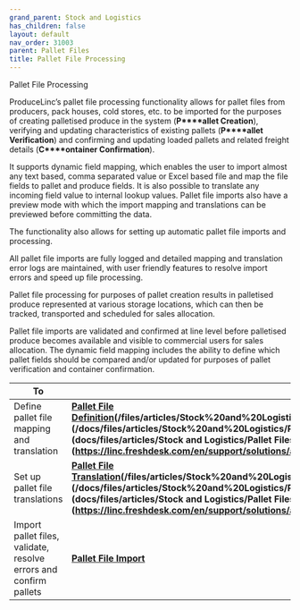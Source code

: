 ```yaml
---
grand_parent: Stock and Logistics
has_children: false
layout: default
nav_order: 31003
parent: Pallet Files
title: Pallet File Processing
---
```


Pallet File Processing

ProduceLinc’s pallet file processing functionality allows for pallet files from producers, pack houses, cold stores, etc. to be imported for the purposes of creating palletised produce in the system (**P****allet Creation**), verifying and updating characteristics of existing pallets (**P****allet Verification**) and confirming and updating loaded pallets and related freight details (**C****ontainer Confirmation**).




It supports dynamic field mapping, which enables the user to import almost any text based, comma separated value or Excel based file and map the file fields to pallet and produce fields. It is also possible to translate any incoming field value to internal lookup values. Pallet file imports also have a preview mode with which the import mapping and translations can be previewed before committing the data.




The functionality also allows for setting up automatic pallet file imports and processing.




All pallet file imports are fully logged and detailed mapping and translation error logs are maintained, with user friendly features to resolve import errors and speed up file processing.




Pallet file processing for purposes of pallet creation results in palletised produce represented at various storage locations, which can then be tracked, transported and scheduled for sales allocation.




Pallet file imports are validated and confirmed at line level before palletised produce becomes available and visible to commercial users for sales allocation. The dynamic field mapping includes the ability to define which pallet fields should be compared and/or updated for purposes of pallet verification and container confirmation.






| **To** | **See** |
| --- | --- |
| Define pallet file mapping and translation | **[Pallet File Definition](/files/articles/Stock%20and%20Logistics/Pallet%20Files/Pallet%20File%20Definition)(/files/articles/Stock%20and%20Logistics/Pallet%20Files/Pallet%20File%20Definition.md)(/docs/files/articles/Stock%20and%20Logistics/Pallet%20Files/Pallet%20File%20Definition.md)(docs/files/articles/Stock and Logistics/Pallet Files/Pallet File Definition.md)(https://linc.freshdesk.com/en/support/solutions/articles/8000097814)** |
| Set up pallet file translations | **[Pallet File Translation](/files/articles/Stock%20and%20Logistics/Pallet%20Files/Pallet%20File%20Translation)(/files/articles/Stock%20and%20Logistics/Pallet%20Files/Pallet%20File%20Translation.md)(/docs/files/articles/Stock%20and%20Logistics/Pallet%20Files/Pallet%20File%20Translation.md)(docs/files/articles/Stock and Logistics/Pallet Files/Pallet File Translation.md)(https://linc.freshdesk.com/en/support/solutions/articles/8000097813)** |
| Import pallet files, validate, resolve errors and confirm pallets | **[Pallet File Import](https://linc.freshdesk.com/en/support/solutions/articles/8000097822)** |